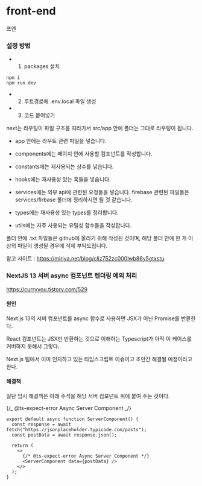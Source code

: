 # front-end

프엔

### 설정 방법

- 1. packages 설치

```
npm i
npm run dev
```

- 2. 루트경로에 .env.local 파일 생성

- 3. 코드 붙여넣기

next는 라우팅이 파일 구조를 따라가서 src/app 안에 폴더는 그대로 라우팅이 됩니다.

- app 안에는 라우트 관련 파일을 넣습니다.

- components에는 페이지 안에 사용할 컴포넌트를 작성합니다.

- constants에는 재사용되는 상수를 넣습니다.

- hooks에는 재사용성 있는 훅들을 넣습니다.

- services에는 외부 api에 관련된 요청들을 넣습니다. firebase 관련된 파일들은 services/firbase 폴더에 정리하시면 될 것 같습니다.

- types에는 재사용성 있는 types를 정리합니다.

- utils에는 자주 사용되는 유틸성 함수들을 작성합니다.

폴더 안에 .txt 파일들은 github에 올리기 위해 작성된 것이며, 해당 폴더 안에 한 개 이상의 파일이 생성될 경우에 삭제 부탁드립니다.

참고 사이트 : https://miriya.net/blog/cliz752zc000lwb86y5gtxstu

### NextJS 13 서버 async 컴포넌트 렌더링 예외 처리

https://curryyou.tistory.com/529

#### 원인

Next.js 13의 서버 컴포넌트를 async 함수로 사용하면 JSX가 아닌 Promise를 반환한다.

React 컴포넌트는 JSX만 반환하는 것으로 이해하는 Typescript가 아직 이 케이스를 커버하지 못해서 그렇다.

Next.js 팀에서 이미 인지하고 있는 타입스크립트 이슈이고 조만간 해결될 예정이라고 한다.

#### 해결책

일단 임시 해결책은 아래 주석을 해당 서버 컴포넌트 위에 붙여 주는 것이다.

{/_ @ts-expect-error Async Server Component _/}

```tsx
export default async function ServerComponent() {
  const response = await fetch("https://jsonplaceholder.typicode.com/posts");
  const postData = await response.json();

  return (
    <>
      {/* @ts-expect-error Async Server Component */}
      <ServerComponent data={postData} />
    </>
  );
}
```
